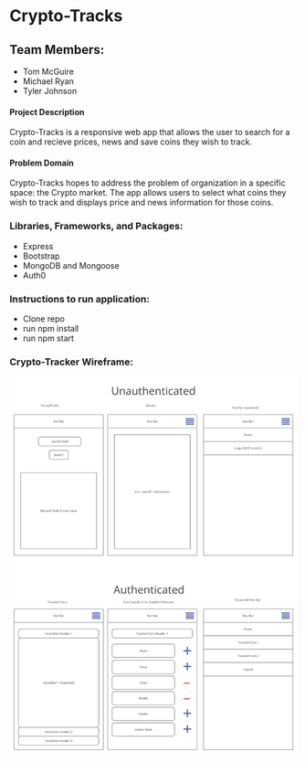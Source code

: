 # Crypto-Tracks

## Team Members: 
- Tom McGuire
- Michael Ryan
- Tyler Johnson

#### Project Description
Crypto-Tracks is a responsive web app that allows the user to search for a coin and recieve prices, news and save coins they wish to track.

#### Problem Domain
Crypto-Tracks hopes to address the problem of organization in a specific space: the Crypto market. The app allows users to select what coins they wish to track and displays price and news information for those coins.


### Libraries, Frameworks, and Packages:
- Express
- Bootstrap
- MongoDB and Mongoose
- Auth0

### Instructions to run application: 
- Clone repo
- run npm install
- run npm start


### Crypto-Tracker Wireframe:
![wireframe](./Crypto-Tracker.png)